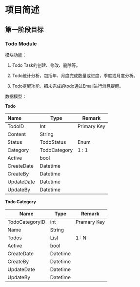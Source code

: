 # 项目简述

## 第一阶段目标

### Todo Module

模块功能：

1. Todo Task的创建、修改、删除等。

2. Todo统计分析，包括年、月度完成数量或进度，季度或月度分析。

3. Todo提醒功能，把未完成的todo通过Email进行消息提醒。

数据模型：

**Todo**

| Name                                 | Type         | Remark      |
|:------------------------------------ | ------------ | ----------- |
| TodoID                               | Int          | Primary Key |
| Content                              | String       |             |
| Status                               | TodoStatus   | Enum        |
| Category | TodoCategory | 1 : 1       |
| Active                               | bool         |             |
| CreateDate                           | Datetime     |             |
| CreateBy                             | Datetime     |             |
| UpdateDate                           | Datetime     |             |
| UpdateBy                             | Datetime     |             |

**Todo Category**

| Name           | Type       | Remark      |
| -------------- | ---------- | ----------- |
| TodoCategoryID | int        | Pramary Key |
| Name           | String     |             |
| Todos          | List<Todo> | 1 : N       |
| Active         | bool       |             |
| CreateDate     | Datetime   |             |
| CreateBy       | Datetime   |             |
| UpdateDate     | Datetime   |             |
| UpdateBy       | Datetime   |             |
